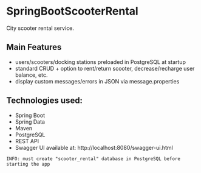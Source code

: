 # SpringBootScooterRental 
City scooter rental service.   


Main Features
--------------
- users/scooters/docking stations preloaded in PostgreSQL at startup
- standard CRUD + option to rent/return scooter, decrease/recharge user balance, etc.
- display custom messages/errors in JSON via message.properties 

Technologies used:
--------------
* Spring Boot
* Spring Data
* Maven
* PostgreSQL 
* REST API 
* Swagger UI available at: http://localhost:8080/swagger-ui.html


```
INFO: must create "scooter_rental" database in PostgreSQL before starting the app
```
